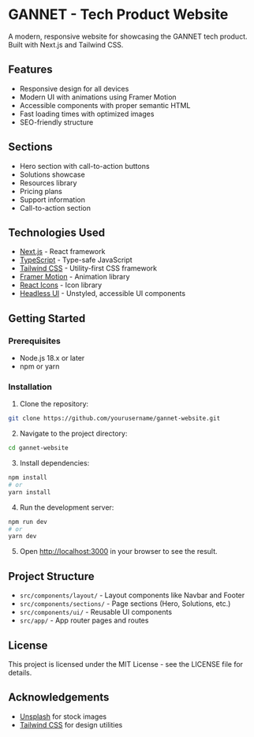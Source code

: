 # GANNET - Tech Product Website

A modern, responsive website for showcasing the GANNET tech product. Built with Next.js and Tailwind CSS.

## Features

- Responsive design for all devices
- Modern UI with animations using Framer Motion
- Accessible components with proper semantic HTML
- Fast loading times with optimized images
- SEO-friendly structure

## Sections

- Hero section with call-to-action buttons
- Solutions showcase
- Resources library
- Pricing plans
- Support information
- Call-to-action section

## Technologies Used

- [Next.js](https://nextjs.org/) - React framework
- [TypeScript](https://www.typescriptlang.org/) - Type-safe JavaScript
- [Tailwind CSS](https://tailwindcss.com/) - Utility-first CSS framework
- [Framer Motion](https://www.framer.com/motion/) - Animation library
- [React Icons](https://react-icons.github.io/react-icons/) - Icon library
- [Headless UI](https://headlessui.dev/) - Unstyled, accessible UI components

## Getting Started

### Prerequisites

- Node.js 18.x or later
- npm or yarn

### Installation

1. Clone the repository:
```bash
git clone https://github.com/yourusername/gannet-website.git
```

2. Navigate to the project directory:
```bash
cd gannet-website
```

3. Install dependencies:
```bash
npm install
# or
yarn install
```

4. Run the development server:
```bash
npm run dev
# or
yarn dev
```

5. Open [http://localhost:3000](http://localhost:3000) in your browser to see the result.

## Project Structure

- `src/components/layout/` - Layout components like Navbar and Footer
- `src/components/sections/` - Page sections (Hero, Solutions, etc.)
- `src/components/ui/` - Reusable UI components
- `src/app/` - App router pages and routes

## License

This project is licensed under the MIT License - see the LICENSE file for details.

## Acknowledgements

- [Unsplash](https://unsplash.com/) for stock images
- [Tailwind CSS](https://tailwindcss.com/) for design utilities

